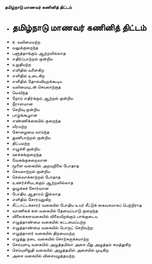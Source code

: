 **தமிழ்நாடு மாணவர் கணினித் திட்டம்**
- # தமிழ்நாடு மாணவர் கணினித் திட்டம்
- a. வலிமையற்ற
- வலுக்குறைந்த
-   பளுத்தாங்கும்   ஆற்றலில்லாத
- எதிர்ப்பாற்றல் குன்றிய
-  உறுதியற்ற
-  எளிதில் வளைகிற
- எளிதில் உடைகிற
- எளிதில் தோல்வியுறக்கூடிய
- வலிமையுடன் செயலாற்றாத
- மெலிந்த
- நோய் எதிர்க்கும் ஆற்றல் குன்றிய
-  நீராளமான
- செறிவு குன்றிய
- பாழ்ங்கூழான
- எண்ணிக்கையில் குறைந்த
- வீரமற்ற
- கோழைமை வாய்ந்த
-  துணிபாற்றல் குன்றிய
- திட்பமற்ற
-  எழுச்சி குன்றிய
- ஊக்கங்குறைந்த
- வேகங்குகறைவான
- மூளை வகையில் அறவுநிலை போதாத
- செயலாற்றல் குன்றிய
- செல்வாக்காற்றல்  போதாத
- உணர்ச்சியடக்கும் ஆற்றலில்லாத
- ஒழுக்கச் சோர்வான
- போதிய ஆதாரம் இல்லாத
- எளிதில் சோர்வுறுகிற
- சீட்டாட்டக்காரர் வகையில் போதிய உயர் சீட்டுக் கைவசமாகப் பெற்றிராத
-  வாணிகக் கள வகையில் தேவைப்பாடு குறைந்த
- விலைக்களவகையில் விலையிறங்கும் பாங்குடைய
- எழுத்தாண்மை வகையில் கட்டமைப்பற்ற
- எழுத்தாண்மை வகையில் பொருட் செறிவற்ற
- எழுத்தாளர் வகையில்  திறமையற்ற
- எழுத்து நடை வகையில் சொற்சுருக்கமாற்ற
- செய்யுளடி  வகையில் அழுத்தமிலா அசை மீது அழுத்தம் சுமத்துகிற
- செய்யுளிறுதி வகையில் அழுத்தமில் அசையில்  முடிகிற
- அசை வகையில் விசையழுத்தமற்ற.


